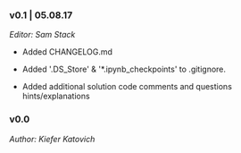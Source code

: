 ### v0.1 | 05.08.17

_Editor: Sam Stack_

- Added CHANGELOG.md 

- Added '.DS_Store' & '*.ipynb_checkpoints' to .gitignore.

- Added additional solution code comments and questions hints/explanations


### v0.0

_Author: Kiefer Katovich_
